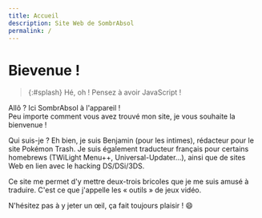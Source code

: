 ```yaml
---
title: Accueil
description: Site Web de SombrAbsol
permalink: /
---
```


# Bievenue !

> {:#splash}
Hé, oh ! Pensez à avoir JavaScript !

Allô ? Ici SombrAbsol à l'appareil !<br> Peu importe comment vous avez trouvé mon site, je vous souhaite la bienvenue !

Qui suis-je ? Eh bien, je suis Benjamin (pour les intimes), rédacteur pour le site Pokémon Trash. Je suis également traducteur français pour certains homebrews (TWiLight Menu++, Universal-Updater…), ainsi que de sites Web en lien avec le hacking DS/DSi/3DS.

Ce site me permet d'y mettre deux-trois bricoles que je me suis amusé à traduire. C'est ce que j'appelle les « outils » de jeux vidéo.

N'hésitez pas à y jeter un œil, ça fait toujours plaisir ! 😄

<script src="/assets/js/splashes.js"></script>
